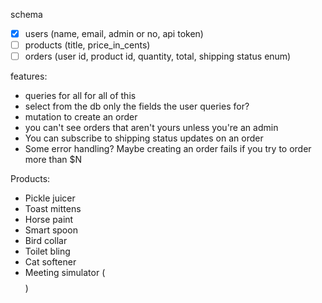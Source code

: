 schema
  - [x] users (name, email, admin or no, api token)
  - [ ] products (title, price_in_cents)
  - [ ] orders (user id, product id, quantity, total, shipping status enum)

features:
  - queries for all for all of this
  - select from the db only the fields the user queries for?
  - mutation to create an order
  - you can't see orders that aren't yours unless you're an admin
  - You can subscribe to shipping status updates on an order
  - Some error handling? Maybe creating an order fails if you try to order more than $N

Products:
  - Pickle juicer
  - Toast mittens
  - Horse paint
  - Smart spoon
  - Bird collar
  - Toilet bling
  - Cat softener
  - Meeting simulator ($$$$)
